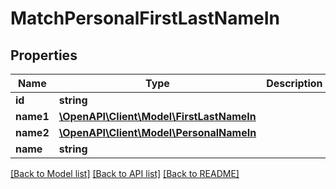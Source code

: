 # MatchPersonalFirstLastNameIn

## Properties
Name | Type | Description | Notes
------------ | ------------- | ------------- | -------------
**id** | **string** |  | [optional] 
**name1** | [**\OpenAPI\Client\Model\FirstLastNameIn**](FirstLastNameIn.md) |  | [optional] 
**name2** | [**\OpenAPI\Client\Model\PersonalNameIn**](PersonalNameIn.md) |  | [optional] 
**name** | **string** |  | [optional] 

[[Back to Model list]](../README.md#documentation-for-models) [[Back to API list]](../README.md#documentation-for-api-endpoints) [[Back to README]](../README.md)


